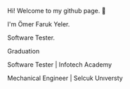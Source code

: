 Hi! Welcome to my github page. 👋

I'm Ömer Faruk Yeler. 

Software Tester.

Graduation

Software Tester | Infotech Academy 

Mechanical Engineer | Selcuk Unıversty
